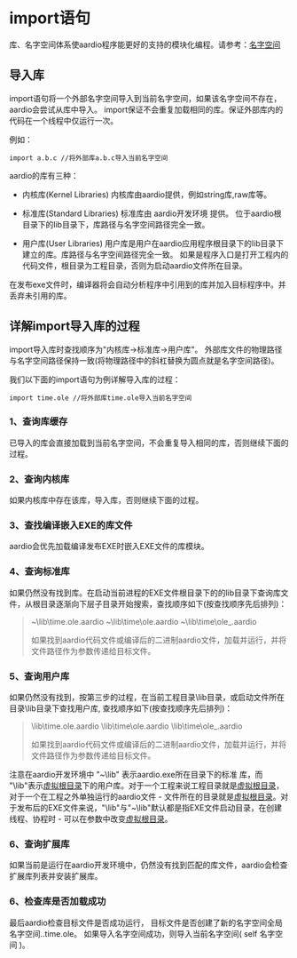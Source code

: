 # import语句

 库、名字空间体系使aardio程序能更好的支持的模块化编程。请参考：[名字空间](the%20language/namespace)

## 导入库

import语句将一个外部名字空间导入到当前名字空间，如果该名字空间不存在，aardio会尝试从库中导入。
import保证不会重复加载相同的库。保证外部库内的代码在一个线程中仅运行一次。

例如：

``` aau
import a.b.c //将外部库a.b.c导入当前名字空间
```

aardio的库有三种：

* 内核库(Kernel Libraries)
内核库由aardio提供，例如string库,raw库等。

* 标准库(Standard Libraries)
标准库由 aardio开发环境 提供。
位于aardio根目录下的lib目录下，库路径与名字空间路径完全一致。

* 用户库(User Libraries)
用户库是用户在aardio应用程序根目录下的lib目录下建立的库。库路径与名字空间路径完全一致。
如果是程序入口是打开工程内的代码文件，根目录为工程目录，否则为启动aardio文件所在目录。


在发布exe文件时，编译器将会自动分析程序中引用到的库并加入目标程序中。并丢弃未引用的库。

## 详解import导入库的过程

import导入库时查找顺序为"内核库->标准库->用户库"。
外部库文件的物理路径与名字空间路径保持一致(将物理路径中的斜杠替换为圆点就是名字空间路径)。

我们以下面的import语句为例详解导入库的过程：

``` aau
import time.ole //将外部库time.ole导入当前名字空间
```

### 1、查询库缓存

已导入的库会直接加载到当前名字空间，不会重复导入相同的库，否则继续下面的过程。


### 2、查询内核库

如果内核库中存在该库，导入库，否则继续下面的过程。


### 3、查找编译嵌入EXE的库文件

aardio会优先加载编译发布EXE时嵌入EXE文件的库模块。

### 4、查询标准库

如果仍然没有找到库。在启动当前进程的EXE文件根目录下的的lib目录下查询库文件，从根目录逐渐向下层子目录开始搜索，查找顺序如下(按查找顺序先后排列)：

> ~\lib\time.ole.aardio
> ~\lib\time\ole.aardio
> ~\lib\time\ole\_.aardio
>
> 如果找到aardio代码文件或编译后的二进制aardio文件，加载并运行，并将文件路径作为参数传递给目标文件。

### 5、查询用户库

如果仍然没有找到，按第三步的过程，在当前工程目录\lib目录，或启动文件所在目录\lib目录下查找用户库, 查找顺序如下(按查找顺序先后排列)：

> \lib\time.ole.aardio
> \lib\time\ole.aardio
> \lib\time\ole\_.aardio
>
> 如果找到aardio代码文件或编译后的二进制aardio文件，加载并运行，并将文件路径作为参数传递给目标文件。


注意在aardio开发环境中 "\~\lib\" 表示aardio.exe所在目录下的标准 库，而 "\lib\"表示<u>虚拟根目录</u>下的用户库。对于一个工程来说工程目录就是<u>虚拟根目录</u>，对于一个在工程之外单独运行的aardio文件 - 文件所在的目录就是<u>虚拟根目录</u>。对于发布后的EXE文件来说，"\lib\"与"~\lib\"默认都是指EXE文件启动目录，在创建线程、协程时 - 可以在参数中改变<u>虚拟根目录</u>。

### 6、查询扩展库

如果当前是运行在aardio开发环境中，仍然没有找到匹配的库文件，aardio会检查扩展库列表并安装扩展库。

### 6、检查库是否加载成功

最后aardio检查目标文件是否成功运行，
目标文件是否创建了新的名字空间全局名字空间..time.ole。
如果导入名字空间成功，则导入当前名字空间( self 名字空间 )。

